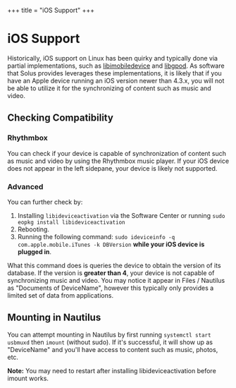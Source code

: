 +++
title = "iOS Support"
+++
# iOS Support

Historically, iOS support on Linux has been quirky and typically done via partial implementations, such as [libimobiledevice](http://www.libimobiledevice.org/) and [libgpod](http://www.gtkpod.org/libgpod/). As software that Solus provides 
leverages these implementations, it is likely that if you have an Apple device running an iOS version newer than 4.3.x, you will not be able to utilize it for the synchronizing of content such as music and video.

## Checking Compatibility 

### Rhythmbox 

You can check if your device is capable of synchronization of content such as music and video by using the Rhythmbox music player. If your iOS device does not appear in the left sidepane, your device is likely not supported.

### Advanced 

You can further check by:

1. Installing `libideviceactivation` via the Software Center or running `sudo eopkg install libideviceactivation`
2. Rebooting.
3. Running the following command: `sudo ideviceinfo -q com.apple.mobile.iTunes -k DBVersion` **while your iOS device is plugged in**.

What this command does is queries the device to obtain the version of its database. If the version is **greater than 4**, your device is not capable of synchronizing music and video. You may notice it appear in Files / Nautilus as 
"Documents of DeviceName", however this typically only provides a limited set of data from applications.

## Mounting in Nautilus 

You can attempt mounting in Nautilus by first running `systemctl start usbmuxd` then `imount` (without sudo). If it's successful, it will show up as "DeviceName" and you'll have access to content such as music, photos, etc.

**Note:** You may need to restart after installing libideviceactivation before imount works.
